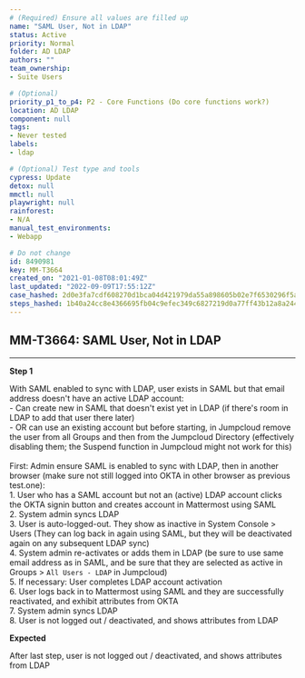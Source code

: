 ```yaml
---
# (Required) Ensure all values are filled up
name: "SAML User, Not in LDAP"
status: Active
priority: Normal
folder: AD LDAP
authors: ""
team_ownership: 
- Suite Users

# (Optional)
priority_p1_to_p4: P2 - Core Functions (Do core functions work?)
location: AD LDAP
component: null
tags: 
- Never tested
labels: 
- ldap

# (Optional) Test type and tools
cypress: Update
detox: null
mmctl: null
playwright: null
rainforest: 
- N/A
manual_test_environments: 
- Webapp

# Do not change
id: 8490981
key: MM-T3664
created_on: "2021-01-08T08:01:49Z"
last_updated: "2022-09-09T17:55:12Z"
case_hashed: 2d0e3fa7cdf608270d1bca04d421979da55a898605b02e7f6530296f5a272c049e14681e40a5fb4cddb1852c54b3d28e
steps_hashed: 1b40a24cc8e4366695fb04c9efec349c6827219d0a77ff43b12a8a2443385e5abb38246c6b1a6485505c7a8f9e11df28
---
```


<!-- (Auto-generated) Based on frontmatter's "key" and "name" -->

## MM-T3664: SAML User, Not in LDAP

---

**Step 1**

With SAML enabled to sync with LDAP, user exists in SAML but that email address doesn't have an active LDAP account:\
\- Can create new in SAML that doesn't exist yet in LDAP (if there's room in LDAP to add that user there later)\
\- OR can use an existing account but before starting, in Jumpcloud remove the user from all Groups and then from the Jumpcloud Directory (effectively disabling them; the Suspend function in Jumpcloud might not work for this)\
\
First: Admin ensure SAML is enabled to sync with LDAP, then in another browser (make sure not still logged into OKTA in other browser as previous test.one):\
1\. User who has a SAML account but not an (active) LDAP account clicks the OKTA signin button and creates account in Mattermost using SAML\
2\. System admin syncs LDAP\
3\. User is auto-logged-out. They show as inactive in System Console > Users (They can log back in again using SAML, but they will be deactivated again on any subsequent LDAP sync)\
4\. System admin re-activates or adds them in LDAP (be sure to use same email address as in SAML, and be sure that they are selected as active in Groups > `All Users - LDAP` in Jumpcloud)\
5\. If necessary: User completes LDAP account activation\
6\. User logs back in to Mattermost using SAML and they are successfully reactivated, and exhibit attributes from OKTA\
7\. System admin syncs LDAP\
8\. User is not logged out / deactivated, and shows attributes from LDAP

**Expected**

After last step, user is not logged out / deactivated, and shows attributes from LDAP
